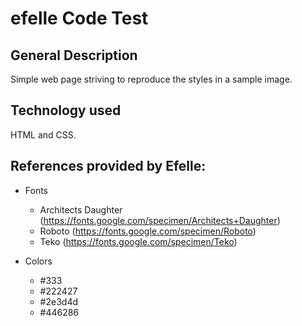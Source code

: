 # efelle Code Test

## General Description
Simple web page striving to reproduce the styles in a sample image.

## Technology used
HTML and CSS.

## References provided by Efelle:
- Fonts
    - Architects Daughter (https://fonts.google.com/specimen/Architects+Daughter)
    - Roboto (https://fonts.google.com/specimen/Roboto)
    - Teko (https://fonts.google.com/specimen/Teko)

- Colors
    - #333
    - #222427
    - #2e3d4d
    - #446286